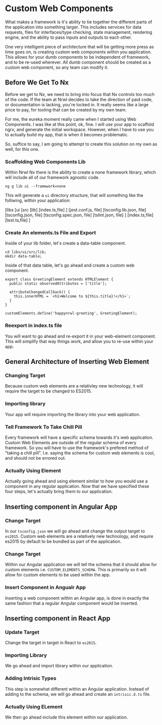  Custom Web Components 
======================

What makes a framework is it's ability to tie together the different
parts of the application into something larger. This includes services
for data requests, files for interfaces/type checking, state management,
rendering engine, and the ability to pass inputs and outputs to each
other.

One very intelligent piece of architecture that will be getting more
press as time goes on, is creating custom web components within you
application. This allows for your dumb components to be independent of
framework, and to be re-used wherever. All dumb component should be
created as a custom web component, so any team can modify it.

Before We Get To Nx
-------------------

Before we get to Nx, we need to bring into focus that Nx controls too
much of the code. If the team at Nrwl decides to take the direction of
paid code, or documentation is lacking, you're locked in. It really
seems like a large price to pay, for tooling that can be created by my
own team.

For me, the eureka moment really came when I started using Web
Components. I was like at this point, ok, fine. I will use your app to
scaffold ngrx, and generate the initial workspace. However, when I have
to use you to actually build my app, that is when it becomes
problematic.

So, suffice to say, I am going to attempt to create this solution on my
own as well, for this one.

### Scaffolding Web Components Lib

Within Nrwl Nx there is the ability to create a none framework library,
which will include all of our framework agnostic code.

    ng g lib ui --framework=none  

This will generate a `ui` directory structure, that will something like
the folliwing, within your application:

\[libs \[ui \[src \[lib\] \[index.ts,file\] \] \[jest.conf.js, file\]
\[tsconfig.lib.json, file\] \[tsconfig.json, file\]
\[tsconfig.spec.json, file\] \[tslint.json, file\] \] \[index.ts,file\]
\[test.ts,file\] \]

### Create An elements.ts File and Export

Inside of your lib folder, let's create a data-table component.

    cd libs/ui/src/lib;
    mkdir data-table;

Inside of that data table, let's go ahead and create a custom web
component.

``` {caption="custom web component"}
export class GreetingElement extends HTMLElement {
  public static observedAttributes = ['title'];

  attributeChangedCallback() {
    this.innerHTML = `<h1>Welcome to ${this.title}!</h1>`;
  }
}

customElements.define('happynrwl-greeting', GreetingElement);
```

### Reexport in index.ts file

You will want to go ahead and re-export it in your web-element
component. This will simplify that way things work, and allow you to
re-use within your app.

General Architecture of Inserting Web Element
---------------------------------------------

### Changing Target

Because custom web elements are a relativley new technology, it will
require the target to be changed to ES2015.

### Importing library

Your app will require importing the library into your web application.

### Tell Framework To Take Chill Pill

Every framework will have a specific schema towards it's web
application. Custom Web Elements are outside of the regular schema of
every framework. So you will have to use the framework's prefered method
of \"taking a chill pill\". I.e. saying the schema for custom web
elements is cool, and should not be errored out.

### Actually Using Element

Actually going ahead and using element similar to how you would use a
component in any regular application. Now that we have specified these
four steps, let's actually bring them to our application.

Inserting component in Angular App
----------------------------------

### Change Target

In our `tsconfig.json` we will go ahead and change the output target to
`es2015`. Custom web elements are a relatively new technology, and
require es2015 by default to be bundled as part of the application.

### Change Target

Within our Angular application we will tell the schema that it should
allow for custom elements i.e. `CUSTOM_ELEMENTS_SCHEMA`. This is
primarily so it will allow for custom elements to be used within the
app.

### Insert Component in Angualr App

Inserting a web component within an Angular app, is done in exactly the
same fashion that a regular Angular component would be inserted.

Inserting component in React App
--------------------------------

### Update Target

Change the target in target in React to `es2015`.

### Importing Library

We go ahead and import library within our application.

### Adding Intrisic Types

This step is somewhat different within an Angular application. Instead
of adding to the schema, we will go ahead and create an `intrisic.d.ts`
file.

### Actually Using ELement

We then go ahead include this element within our application.
